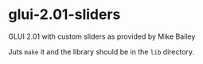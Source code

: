 # glui-2.01-sliders
GLUI 2.01 with custom sliders as provided by Mike Bailey

Juts `make` it and the library should be in the `lib` directory.
